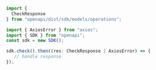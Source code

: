 <!-- Start SDK Example Usage -->
```typescript
import {
  CheckResponse
} from "openapi/dist/sdk/models/operations";

import { AxiosError } from "axios";
import { SDK } from "openapi";
const sdk = new SDK();

sdk.check().then((res: CheckResponse | AxiosError) => {
   // handle response
});
```
<!-- End SDK Example Usage -->